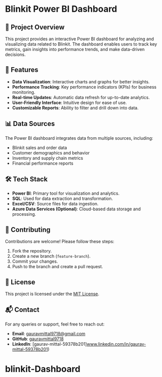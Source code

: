 # Blinkit Power BI Dashboard

## 📌 Project Overview
This project provides an interactive Power BI dashboard for analyzing and visualizing data related to Blinkit. The dashboard enables users to track key metrics, gain insights into performance trends, and make data-driven decisions.

## 🚀 Features
- **Data Visualization**: Interactive charts and graphs for better insights.
- **Performance Tracking**: Key performance indicators (KPIs) for business monitoring.
- **Real-time Updates**: Automatic data refresh for up-to-date analytics.
- **User-Friendly Interface**: Intuitive design for ease of use.
- **Customizable Reports**: Ability to filter and drill down into data.

## 📊 Data Sources
The Power BI dashboard integrates data from multiple sources, including:
- Blinkit sales and order data
- Customer demographics and behavior
- Inventory and supply chain metrics
- Financial performance reports

## 🛠️ Tech Stack
- **Power BI**: Primary tool for visualization and analytics.
- **SQL**: Used for data extraction and transformation.
- **Excel/CSV**: Source files for data ingestion.
- **Azure Data Services (Optional)**: Cloud-based data storage and processing.

## 🤝 Contributing
Contributions are welcome! Please follow these steps:
1. Fork the repository.
2. Create a new branch (`feature-branch`).
3. Commit your changes.
4. Push to the branch and create a pull request.

## 📜 License
This project is licensed under the [MIT License](LICENSE).

## 📬 Contact
For any queries or support, feel free to reach out:
- **Email**: gauravmittal9718@gmail.com
- **GitHub**: [gauravmittal9718](https://github.com/gauravmittal9718)
- **LinkedIn**: [gaurav-mittal-59378b201]www.linkedin.com/in/gaurav-mittal-59378b201)

# blinkit-Dashboard
